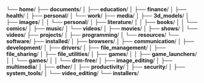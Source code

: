 └── **home**/
    ├── **documents**/
    │   ├── **education**/
    │   ├── **finance**/
    │   ├── **health**/
    │   ├── **personal**/
    │   └── **work**/
    ├── **media**/
    │   ├── **3d_models**/
    │   ├── **images**/
    │   │   └── **personal**/
    │   ├── **literature**/
    │   │   ├── **books**/
    │   │   └── **comics**/
    │   ├── **music**/
    │   └── **videos**/
    │       ├── **movies**/
    │       ├── **shows**/
    │       └── **videos**/
    ├── **projects**/
    │   ├── **programming**/
    │   └── **resources**/
    └── **software**/
        ├── **installed**/
        │   ├── **browsers**/
        │   ├── **communication**/
        │   ├── **development**/
        │   ├── **drivers**/
        │   ├── **file_management**/
        │   ├── **file_sharing**/
        │   ├── **file_utilities**/
        │   ├── **games**/
        │   │   ├── **game_launchers**/
        │   │   └── **games**/
        │   │       └── **drm-free**/
        │   ├── **image_editing**/
        │   ├── **multimedia**/
        │   ├── **other**/
        │   ├── **productivity**/
        │   ├── **security**/
        │   ├── **system_tools**/
        │   └── **video_editing**/
        └── **installers**/
